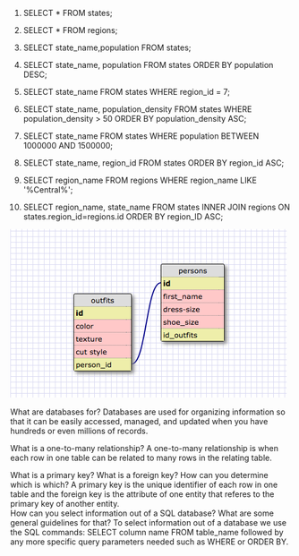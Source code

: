 1. SELECT * FROM states;

2. SELECT * FROM regions;

3. SELECT state_name,population FROM states; 

4. SELECT state_name, population FROM states ORDER BY population DESC;

5. SELECT state_name FROM states WHERE region_id = 7;

6.  SELECT state_name, population_density FROM states WHERE population_density > 50 ORDER BY population_density ASC; 

7. SELECT state_name FROM states WHERE population BETWEEN 1000000 AND 1500000;

8. SELECT state_name, region_id FROM states ORDER BY region_id  ASC;

9. SELECT region_name FROM regions WHERE region_name LIKE '%Central%';

10. SELECT region_name, state_name FROM states INNER JOIN regions ON states.region_id=regions.id ORDER BY region_ID ASC;

![Release_6](./release_6.png)

What are databases for?
Databases are used for organizing information so that it can be easily accessed, managed, and updated when you have hundreds or even millions of records. 

What is a one-to-many relationship?
A one-to-many relationship is when each row in one table can be related to many rows in the relating table. 

What is a primary key? What is a foreign key? How can you determine which is which?
A primary key is the unique identifier of each row in one table and the foreign key is the attribute of one entity that referes to the primary key of another entity.  
How can you select information out of a SQL database? What are some general guidelines for that?
To select information out of a database we use the SQL commands:
 SELECT column name FROM table_name followed by any more specific query parameters needed such as WHERE or ORDER BY. 






